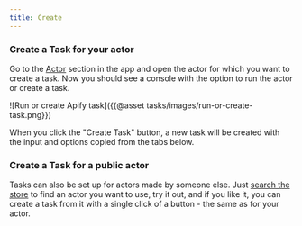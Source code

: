 ```yaml
---
title: Create
---
```


### Create a Task for your actor

Go to the [Actor](https://my.apify.com/actors) section in the app and open the actor for which you want to create a task. Now you should see a console with the option to run the actor or create a task.

![Run or create Apify task]({{@asset tasks/images/run-or-create-task.png}})

When you click the "Create Task" button, a new task will be created with the input and options copied from the tabs below.

### Create a Task for a public actor

Tasks can also be set up for actors made by someone else. Just [search the store](https://apify.com/store) to find an actor you want to use, try it out, and if you like it, you can create a task from it with a single click of a button - the same as for your actor.
